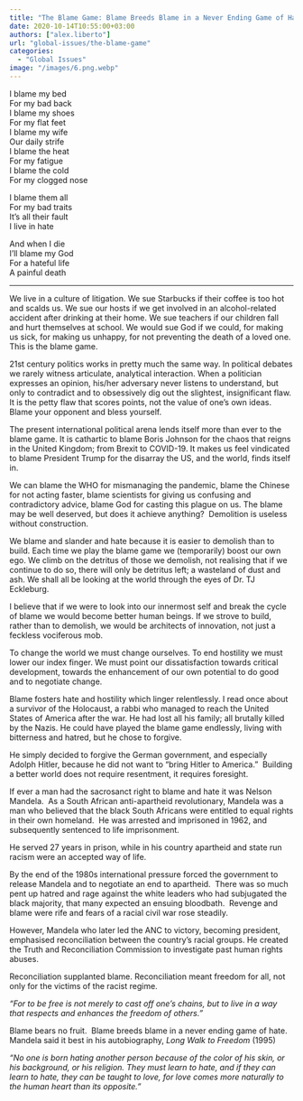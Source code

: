 ```yaml
---
title: "The Blame Game: Blame Breeds Blame in a Never Ending Game of Hate"
date: 2020-10-14T10:55:00+03:00
authors: ["alex.liberto"]
url: "global-issues/the-blame-game"
categories: 
  - "Global Issues"
image: "/images/6.png.webp"
---
```


I blame my bed  
For my bad back  
I blame my shoes  
For my flat feet  
I blame my wife  
Our daily strife  
I blame the heat  
For my fatigue  
I blame the cold  
For my clogged nose 
  
I blame them all  
For my bad traits  
It’s all their fault  
I live in hate
  
And when I die  
I’ll blame my God  
For a hateful life  
A painful death

---

We live in a culture of litigation. We sue Starbucks if their coffee is too hot and scalds us. We sue our hosts if we get involved in an alcohol-related accident after drinking at their home. We sue teachers if our children fall and hurt themselves at school. We would sue God if we could, for making us sick, for making us unhappy, for not preventing the death of a loved one. This is the blame game. 

21st century politics works in pretty much the same way. In political debates we rarely witness articulate, analytical interaction. When a politician expresses an opinion, his/her adversary never listens to understand, but only to contradict and to obsessively dig out the slightest, insignificant flaw.  It is the petty flaw that scores points, not the value of one’s own ideas. Blame your opponent and bless yourself.

The present international political arena lends itself more than ever to the blame game. It is cathartic to blame Boris Johnson for the chaos that reigns in the United Kingdom; from Brexit to COVID-19. It makes us feel vindicated to blame President Trump for the disarray the US, and the world, finds itself in.

We can blame the WHO for mismanaging the pandemic, blame the Chinese for not acting faster, blame scientists for giving us confusing and contradictory advice, blame God for casting this plague on us. The blame may be well deserved, but does it achieve anything?  Demolition is useless without construction.

We blame and slander and hate because it is easier to demolish than to build. Each time we play the blame game we (temporarily) boost our own ego. We climb on the detritus of those we demolish, not realising that if we continue to do so, there will only be detritus left; a wasteland of dust and ash. We shall all be looking at the world through the eyes of Dr. TJ Eckleburg.

I believe that if we were to look into our innermost self and break the cycle of blame we would become better human beings. If we strove to build, rather than to demolish, we would be architects of innovation, not just a feckless vociferous mob.

To change the world we must change ourselves. To end hostility we must lower our index finger. We must point our dissatisfaction towards critical development, towards the enhancement of our own potential to do good and to negotiate change.

Blame fosters hate and hostility which linger relentlessly. I read once about a survivor of the Holocaust, a rabbi who managed to reach the United States of America after the war. He had lost all his family; all brutally killed by the Nazis. He could have played the blame game endlessly, living with bitterness and hatred, but he chose to forgive.

He simply decided to forgive the German government, and especially Adolph Hitler, because he did not want to “bring Hitler to America.”  Building a better world does not require resentment, it requires foresight.

If ever a man had the sacrosanct right to blame and hate it was Nelson Mandela.  As a South African anti-apartheid revolutionary, Mandela was a man who believed that the black South Africans were entitled to equal rights in their own homeland.  He was arrested and imprisoned in 1962, and subsequently sentenced to life imprisonment.

He served 27 years in prison, while in his country apartheid and state run racism were an accepted way of life.

By the end of the 1980s international pressure forced the government to release Mandela and to negotiate an end to apartheid.  There was so much pent up hatred and rage against the white leaders who had subjugated the black majority, that many expected an ensuing bloodbath.  Revenge and blame were rife and fears of a racial civil war rose steadily.

However, Mandela who later led the ANC to victory, becoming president, emphasised reconciliation between the country’s racial groups. He created the Truth and Reconciliation Commission to investigate past human rights abuses.

Reconciliation supplanted blame. Reconciliation meant freedom for all, not only for the victims of the racist regime.

_“For to be free is not merely to cast off one’s chains, but to live in a way that respects and enhances the freedom of others.”_

Blame bears no fruit.  Blame breeds blame in a never ending game of hate. Mandela said it best in his autobiography, _Long Walk to Freedom_ (1995)

_“No one is born hating another person because of the color of his skin, or his background, or his religion. They must learn to hate, and if they can learn to hate, they can be taught to love, for love comes more naturally to the human heart than its opposite.”_
